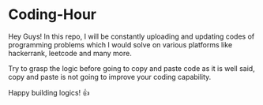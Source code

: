 # Coding-Hour
Hey Guys! In this repo, I will be constantly uploading and updating codes of programming problems which I would solve on various platforms like hackerrank, leetcode and many more.

Try to grasp the logic before going to copy and paste code as it is well said, copy and paste is not going to improve your coding capability.

Happy building logics! :thumbsup:
